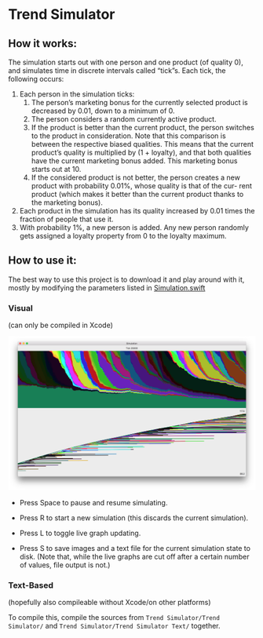 # Trend Simulator

## How it works:

The simulation starts out with one person and one product (of quality 0), and simulates time in discrete intervals called “tick”s. Each tick, the following occurs:
1. Each person in the simulation ticks:
    1. The person’s marketing bonus for the currently selected product is decreased by 0.01, down to a minimum of 0.
    2. The person considers a random currently active product.
    3. If the product is better than the current product, the person switches to the product in consideration. Note that this comparison is between the respective biased qualities. This means that the current product’s quality is multiplied by (1 + loyalty), and that both qualities have the current marketing bonus added. This marketing bonus starts out at 10.
    4. If the considered product is not better, the person creates a new product with probability 0.01%, whose quality is that of the cur- rent product (which makes it better than the current product thanks to the marketing bonus).
2. Each product in the simulation has its quality increased by 0.01 times the fraction of people that use it.
3. With probability 1%, a new person is added. Any new person randomly gets assigned a loyalty property from 0 to the loyalty maximum.

## How to use it:

The best way to use this project is to download it and play around with it, mostly by modifying the parameters listed in [Simulation.swift](Trend%20Simulator/Trend%20Simulator/Simulation.swift)

### Visual

(can only be compiled in Xcode)

<img src="UI%20screenshot.png" alt="UI screenshot" />

* Press Space to pause and resume simulating.

* Press R to start a new simulation (this discards the current simulation).

* Press L to toggle live graph updating.

* Press S to save images and a text file for the current simulation state to disk. (Note that, while the live graphs are cut off after a certain number of values, file output is not.)

### Text-Based

(hopefully also compileable without Xcode/on other platforms)

To compile this, compile the sources from `Trend Simulator/Trend Simulator/` and `Trend Simulator/Trend Simulator Text/` together.
